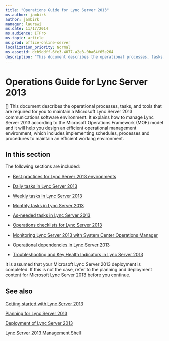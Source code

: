 ```yaml
---
title: "Operations Guide for Lync Server 2013"
ms.author: jambirk
author: jambirk
manager: laurawi
ms.date: 11/17/2014
ms.audience: ITPro
ms.topic: article
ms.prod: office-online-server
localization_priority: Normal
ms.assetid: dcb9ddff-6fe3-4077-a2e3-0ba64f65e264
description: "This document describes the operational processes, tasks, and tools that are required for you to maintain a Microsoft Lync Server 2013 communications software environment. It explains how to manage Lync Server 2013 according to the Microsoft Operations Framework (MOF) model and it will help you design an efficient operational management environment, which includes implementing schedules, processes and procedures to maintain an efficient working environment."
---
```


# Operations Guide for Lync Server 2013
[]
This document describes the operational processes, tasks, and tools that are required for you to maintain a Microsoft Lync Server 2013 communications software environment. It explains how to manage Lync Server 2013 according to the Microsoft Operations Framework (MOF) model and it will help you design an efficient operational management environment, which includes implementing schedules, processes and procedures to maintain an efficient working environment.
  
## In this section

The following sections are included:
  
- [Best practices for Lync Server 2013 environments](best-practices-for-lync-server-environments.md)
    
- [Daily tasks in Lync Server 2013](daily-tasks.md)
    
- [Weekly tasks in Lync Server 2013](weekly-tasks.md)
    
- [Monthly tasks in Lync Server 2013](monthly-tasks.md)
    
- [As-needed tasks in Lync Server 2013](as-needed-tasks.md)
    
- [Operations checklists for Lync Server 2013](operations-checklists.md)
    
- [Monitoring Lync Server 2013 with System Center Operations Manager](monitoring-lync-2013-with-scom.md)
    
- [Operational dependencies in Lync Server 2013](operational-dependencies.md)
    
- [Troubleshooting and Key Health Indicators in Lync Server 2013](troubleshooting-and-key-health-indicators.md)
    
It is assumed that your Microsoft Lync Server 2013 deployment is completed. If this is not the case, refer to the planning and deployment content for Microsoft Lync Server 2013 before you continue. 
  
## See also

#### 

[Getting started with Lync Server 2013](getting-started.md)
  
[Planning for Lync Server 2013](planning.md)
  
[Deployment of Lync Server 2013](deployment.md)
  
[Lync Server 2013 Management Shell](lync-server-management-shell.md)

